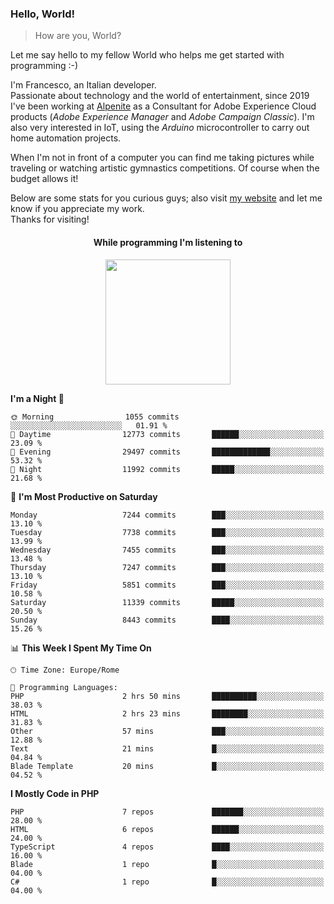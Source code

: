 ### Hello, World!

> How are you, World?

Let me say hello to my fellow World who helps me get started with programming :-)

I'm Francesco, an Italian developer.  
Passionate about technology and the world of entertainment, since 2019 I've been working at [Alpenite](https://www.alpenite.com) as a Consultant for Adobe Experience Cloud products (*Adobe Experience Manager* and *Adobe Campaign Classic*). I'm also very interested in IoT, using the *Arduino* microcontroller to carry out home automation projects.

When I'm not in front of a computer you can find me taking pictures while traveling or watching artistic gymnastics competitions. Of course when the budget allows it!

Below are some stats for you curious guys; also visit [my website](https://www.francescorega.eu) and let me know if you appreciate my work.  
Thanks for visiting!

<div align="center">
  <h4>While programming I'm listening to</h4>
  <a href="https://apps.francescorega.eu/now-playing/11147232609" target="_blank"><img src="https://apps.francescorega.eu/now-playing/11147232609" width="200"></a>
</div>

<!--START_SECTION:waka-->
**I'm a Night 🦉** 

```text
🌞 Morning                1055 commits        ░░░░░░░░░░░░░░░░░░░░░░░░░   01.91 % 
🌆 Daytime                12773 commits       ██████░░░░░░░░░░░░░░░░░░░   23.09 % 
🌃 Evening                29497 commits       █████████████░░░░░░░░░░░░   53.32 % 
🌙 Night                  11992 commits       █████░░░░░░░░░░░░░░░░░░░░   21.68 % 
```
📅 **I'm Most Productive on Saturday** 

```text
Monday                   7244 commits        ███░░░░░░░░░░░░░░░░░░░░░░   13.10 % 
Tuesday                  7738 commits        ███░░░░░░░░░░░░░░░░░░░░░░   13.99 % 
Wednesday                7455 commits        ███░░░░░░░░░░░░░░░░░░░░░░   13.48 % 
Thursday                 7247 commits        ███░░░░░░░░░░░░░░░░░░░░░░   13.10 % 
Friday                   5851 commits        ███░░░░░░░░░░░░░░░░░░░░░░   10.58 % 
Saturday                 11339 commits       █████░░░░░░░░░░░░░░░░░░░░   20.50 % 
Sunday                   8443 commits        ████░░░░░░░░░░░░░░░░░░░░░   15.26 % 
```


📊 **This Week I Spent My Time On** 

```text
🕑︎ Time Zone: Europe/Rome

💬 Programming Languages: 
PHP                      2 hrs 50 mins       ██████████░░░░░░░░░░░░░░░   38.03 % 
HTML                     2 hrs 23 mins       ████████░░░░░░░░░░░░░░░░░   31.83 % 
Other                    57 mins             ███░░░░░░░░░░░░░░░░░░░░░░   12.88 % 
Text                     21 mins             █░░░░░░░░░░░░░░░░░░░░░░░░   04.84 % 
Blade Template           20 mins             █░░░░░░░░░░░░░░░░░░░░░░░░   04.52 % 
```

**I Mostly Code in PHP** 

```text
PHP                      7 repos             ███████░░░░░░░░░░░░░░░░░░   28.00 % 
HTML                     6 repos             ██████░░░░░░░░░░░░░░░░░░░   24.00 % 
TypeScript               4 repos             ████░░░░░░░░░░░░░░░░░░░░░   16.00 % 
Blade                    1 repo              █░░░░░░░░░░░░░░░░░░░░░░░░   04.00 % 
C#                       1 repo              █░░░░░░░░░░░░░░░░░░░░░░░░   04.00 % 
```




<!--END_SECTION:waka-->

